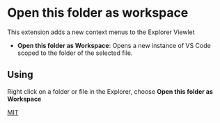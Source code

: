 # Open this folder as workspace

This extension adds a new context menus to the Explorer Viewlet

* **Open this folder as Workspace**: Opens a new instance of VS Code scoped to the folder of the selected file.

## Using

Right click on a folder or file in the Explorer, choose **Open this folder as Workspace**

[MIT](https://github.com/chrisdias/vscode-opennewinstance/blob/master/LICENSE.md)
